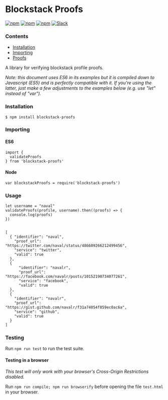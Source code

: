 # Blockstack Proofs

[![npm](https://img.shields.io/npm/l/blockstack-proofs.svg)](https://www.npmjs.com/package/blockstack-proofs)
[![npm](https://img.shields.io/npm/v/blockstack-proofs.svg)](https://www.npmjs.com/package/blockstack-proofs)
[![npm](https://img.shields.io/npm/dm/blockstack-proofs.svg)](https://www.npmjs.com/package/blockstack-proofs)
[![Slack](http://slack.blockstack.org/badge.svg)](http://slack.blockstack.org/)

### Contents

* [Installation](#installation)
* [Importing](#importing)
* [Proofs](#proof)

A library for verifying blockstack profile proofs.

*Note: this document uses ES6 in its examples but it is compiled down to Javascript (ES5) and is perfectly compatible with it. If you're using the latter, just make a few adjustments to the examples below (e.g. use "let" instead of "var").*

### Installation

```
$ npm install blockstack-proofs
```

### Importing

#### ES6

```es6
import {
  validateProofs
} from 'blockstack-proofs'
```

#### Node

```es6
var blockstackProofs = require('blockstack-proofs')
```

### Usage

```es6
let username = "naval"
validateProofs(profile, username).then((proofs) => {
  console.log(proofs)
})


[
  { "identifier": "naval",
    "proof_url": "https://twitter.com/naval/status/486609266212499456",
    "service": "twitter",
    "valid": true
  },
  {
      "identifier": "navalr",
      "proof_url": "https://facebook.com/navalr/posts/10152190734077261",
      "service": "facebook",
      "valid": true
  },
  {
    "identifier": "navalr",
    "proof_url": "https://gist.github.com/navalr/f31a74054f859ec0ac6a",
    "service": "github",
    "valid": true
  }
]

```

### Testing

Run `npm run test` to run the test suite.

#### Testing in a browser

*This test will only work with your browser's Cross-Origin Restrictions disabled.*

Run `npm run compile; npm run browserify` before opening the file `test.html`
in your browser.
